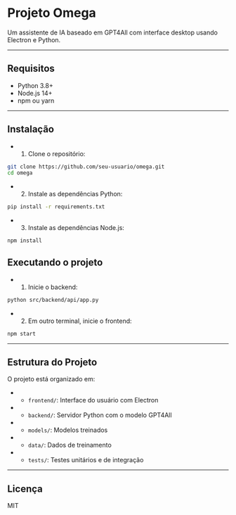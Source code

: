 # Projeto Omega

Um assistente de IA baseado em GPT4All com interface desktop usando Electron e Python.

---

## Requisitos

* Python 3.8+
* Node.js 14+
* npm ou yarn

---

## Instalação

* 1. Clone o repositório:
```bash
git clone https://github.com/seu-usuario/omega.git
cd omega
```

* 2. Instale as dependências Python:
```bash
pip install -r requirements.txt
```

* 3. Instale as dependências Node.js:
```bash
npm install
```

## Executando o projeto

* 1. Inicie o backend:
```bash
python src/backend/api/app.py
```

* 2. Em outro terminal, inicie o frontend:
```bash
npm start
```
---

## Estrutura do Projeto

O projeto está organizado em:
* - `frontend/`: Interface do usuário com Electron
* - `backend/`: Servidor Python com o modelo GPT4All
* - `models/`: Modelos treinados
* - `data/`: Dados de treinamento
* - `tests/`: Testes unitários e de integração
---

## Licença

MIT 
